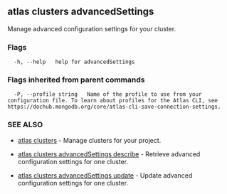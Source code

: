 ## atlas clusters advancedSettings

Manage advanced configuration settings for your cluster.






### Flags

```
  -h, --help   help for advancedSettings

```


### Flags inherited from parent commands

```
  -P, --profile string   Name of the profile to use from your configuration file. To learn about profiles for the Atlas CLI, see https://dochub.mongodb.org/core/atlas-cli-save-connection-settings.

```

### SEE ALSO


* [atlas clusters](atlas_clusters.md)	- Manage clusters for your project.

* [atlas clusters advancedSettings describe](atlas_clusters_advancedSettings_describe.md)	- Retrieve advanced configuration settings for one cluster.

* [atlas clusters advancedSettings update](atlas_clusters_advancedSettings_update.md)	- Update advanced configuration settings for one cluster.



